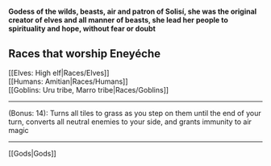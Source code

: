 #### Godess of the wilds, beasts, air and patron of Solisí, she was the original creator of elves and all manner of beasts, she lead her people to spirituality and hope, without fear or doubt  

## Races that worship Eneyéche  
[[Elves: High elf|Races/Elves]]  
[[Humans: Amitian|Races/Humans]]  
[[Goblins: Uru tribe, Marro tribe|Races/Goblins]]  

---

(Bonus: 14): Turns all tiles to grass as you step on them until the end of your turn, converts all neutral enemies to your side, and grants immunity to air magic 

---

[[Gods|Gods]]  
